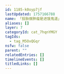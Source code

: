 ```yaml
---
id: 1185-k0oyp7jf
lastUpdated: 1757166788
name: 「投胎做肿瘤是进饿鬼道」
aliases: []
layer: 7
categoryId: cat_7hqnYMGY
tagIds:
  - tag_M5OxQGqr
nsfw: false
parent: ""
relatedEntries: []
timelineEvents: []
titledLinks: []
---
```


